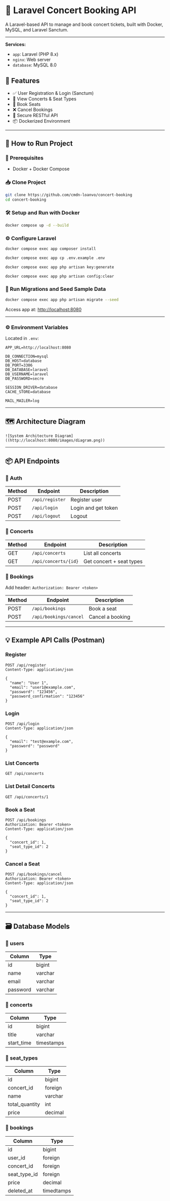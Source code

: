 # 🎵 Laravel Concert Booking API

A Laravel-based API to manage and book concert tickets, built with Docker, MySQL, and Laravel Sanctum.

---
**Services:**
- `app`: Laravel (PHP 8.x)
- `nginx`: Web server
- `database`: MySQL 8.0

## 🚀 Features

- ✅ User Registration & Login (Sanctum)
- 🎫 View Concerts & Seat Types
- 🔐 Book Seats 
- ❌ Cancel Bookings
- 🧩 Secure RESTful API
- 📦 Dockerized Environment

---

## 🐳 How to Run Project


### 🧾 Prerequisites
- Docker + Docker Compose

### 📥 Clone Project
```bash
git clone https://github.com/cmdn-loanvo/concert-booking
cd concert-booking
```

### 🛠️ Setup and Run with Docker
```bash
docker compose up -d --build
```

### ⚙️ Configure Laravel
```bash
docker compose exec app composer install

docker compose exec app cp .env.example .env

docker compose exec app php artisan key:generate

docker compose exec app php artisan config:clear
```

### 🧪 Run Migrations and Seed Sample Data
```bash
docker compose exec app php artisan migrate --seed
```

Access app at: [http://localhost:8080](http://localhost:8080)

---
### ⚙️ Environment Variables

Located in `.env`:

```env
APP_URL=http://localhost:8080

DB_CONNECTION=mysql
DB_HOST=database
DB_PORT=3306
DB_DATABASE=laravel
DB_USERNAME=laravel
DB_PASSWORD=secre

SESSION_DRIVER=database
CACHE_STORE=database

MAIL_MAILER=log
```

---

## 🗺️ Architecture Diagram

```
![System Architecture Diagram]((http://localhost:8080/images/diagram.png))
```

---

## 📦 API Endpoints

### 🔐 Auth

| Method | Endpoint         | Description          |
|--------|------------------|----------------------|
| POST   | `/api/register`  | Register user        |
| POST   | `/api/login`     | Login and get token  |
| POST   | `/api/logout`    | Logout               |


### 🎤 Concerts

| Method | Endpoint               | Description                 |
|--------|------------------------|-----------------------------|
| GET    | `/api/concerts`        | List all concerts           |
| GET    | `/api/concerts/{id}`   | Get concert + seat types    |

### 🧾 Bookings 
Add header: `Authorization: Bearer <token>`

| Method | Endpoint              | Description             |
|--------|-----------------------|-------------------------|
| POST   | `/api/bookings`       | Book a seat             |
| POST   | `/api/bookings/cancel`| Cancel a booking        |

---

## 💡 Example API Calls (Postman)

### Register
```http
POST /api/register
Content-Type: application/json

{
  "name": "User 1",
  "email": "user1@example.com",
  "password": "123456",
  "password_confirmation": "123456"
}

```

### Login
```http
POST /api/login
Content-Type: application/json

{
  "email": "test@example.com",
  "password": "password"
}
```

### List Concerts
```http
GET /api/concerts
```
### List Detail Concerts
```http
GET /api/concerts/1
```

### Book a Seat
```http
POST /api/bookings
Authorization: Bearer <token>
Content-Type: application/json

{
  "concert_id": 1,
  "seat_type_id": 2
}
```
### Cancel a Seat
```http
POST /api/bookings/cancel
Authorization: Bearer <token>
Content-Type: application/json

{
  "concert_id": 1,
  "seat_type_id": 2
}
```

---

## 🗃️ Database Models

### 🔹 users
| Column     | Type    |
|------------|---------|
| id         | bigint  |
| name       | varchar |
| email      | varchar |
| password   | varchar |

### 🔹 concerts
| Column     | Type        |
|------------|-------------|
| id         | bigint      |
| title      | varchar     |
| start_time | timestamps  |

### 🔹 seat_types
| Column         | Type     |
|----------------|----------|
| id             | bigint   |
| concert_id     | foreign  |
| name           | varchar  |
| total_quantity | int      |
| price          | decimal  |

### 🔹 bookings
| Column       | Type        |
|--------------|-------------|
| id           | bigint      |
| user_id      | foreign     |
| concert_id   | foreign     |
| seat_type_id | foreign     |
| price        | decimal     |
| deleted_at   | timedtamps  |

